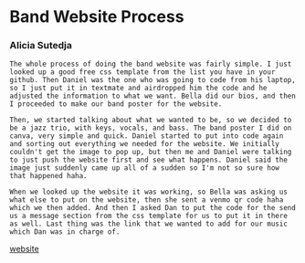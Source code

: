 # Band Website Process
### Alicia Sutedja

`The whole process of doing the band website was fairly simple. I just looked up a good free css template from the list you have in your github. Then Daniel was the one who was going to code from his laptop, so I just put it in textmate and airdropped him the code and he adjusted the information to what we want. Bella did our bios, and then I proceeded to make our band poster for the website.`

`Then, we started talking about what we wanted to be, so we decided to be a jazz trio, with keys, vocals, and bass. The band poster I did on canva, very simple and quick. Daniel started to put into code again and sorting out everything we needed for the website. We initially couldn't get the image to pop up, but then me and Daniel were talking to just push the website first and see what happens. Daniel said the image just suddenly came up all of a sudden so I'm not so sure how that happened haha.`

`When we looked up the website it was working, so Bella was asking us what else to put on the website, then she sent a venmo qr code haha which we then added. And then I asked Dan to put the code for the send us a message section from the css template for us to put it in there as well. Last thing was the link that we wanted to add for our music which Dan was in charge of.`

<a href="https://dansienko.github.io/">website</a>